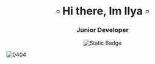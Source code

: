 <div id="header" align="center">
 <h1> ▫︎ Hi there, Im Ilya ▫︎ </h1>
 <h3> Junior Developer </h3>
  <img alt="Static Badge" src="https://img.shields.io/badge/Telegram-blue?style=for-the-badge&logo=telegram&logoColor=white&link=https%3A%2F%2Ft.me%2F%40PrimarisLibrian">
</div>

![0404](https://github.com/user-attachments/assets/11ef41d0-ca73-4703-a044-4dea9b8b41e2)

<div id="stat" align="center">
<img src="http://github-profile-summary-cards.vercel.app/api/cards/stats?username=Salvat0re28&theme=merko" alt=""/> <img src="http://github-profile-summary-cards.vercel.app/api/cards/most-commit-language?username=Salvat0re28&theme=merko" alt=""/> 
</div>
<!--
